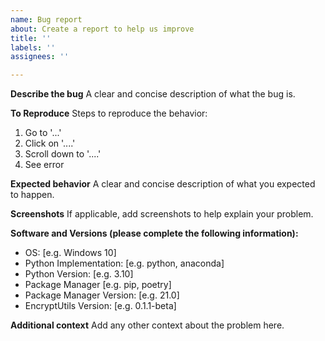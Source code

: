 ```yaml
---
name: Bug report
about: Create a report to help us improve
title: ''
labels: ''
assignees: ''

---
```


**Describe the bug**
A clear and concise description of what the bug is.

**To Reproduce**
Steps to reproduce the behavior:
1. Go to '...'
2. Click on '....'
3. Scroll down to '....'
4. See error

**Expected behavior**
A clear and concise description of what you expected to happen.

**Screenshots**
If applicable, add screenshots to help explain your problem.

**Software and Versions (please complete the following information):**
 - OS: [e.g. Windows 10]
 - Python Implementation: [e.g. python,  anaconda]
 - Python Version: [e.g. 3.10]
 - Package Manager [e.g. pip, poetry]
 - Package Manager Version: [e.g. 21.0]
 - EncryptUtils Version: [e.g. 0.1.1-beta]

**Additional context**
Add any other context about the problem here.
